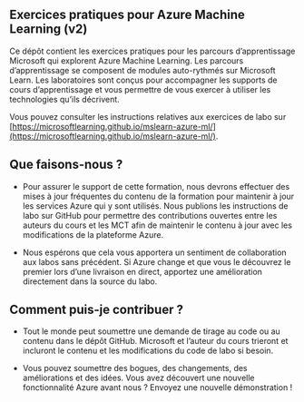 ## Exercices pratiques pour Azure Machine Learning (v2)

Ce dépôt contient les exercices pratiques pour les parcours d’apprentissage Microsoft qui explorent Azure Machine Learning. Les parcours d’apprentissage se composent de modules auto-rythmés sur Microsoft Learn. Les laboratoires sont conçus pour accompagner les supports de cours d’apprentissage et vous permettre de vous exercer à utiliser les technologies qu’ils décrivent.

Vous pouvez consulter les instructions relatives aux exercices de labo sur [https://microsoftlearning.github.io/mslearn-azure-ml/](https://microsoftlearning.github.io/mslearn-azure-ml/).

## Que faisons-nous ?

- Pour assurer le support de cette formation, nous devrons effectuer des mises à jour fréquentes du contenu de la formation pour maintenir à jour les services Azure qui y sont utilisés.  Nous publions les instructions de labo sur GitHub pour permettre des contributions ouvertes entre les auteurs du cours et les MCT afin de maintenir le contenu à jour avec les modifications de la plateforme Azure.

- Nous espérons que cela vous apportera un sentiment de collaboration aux labos sans précédent. Si Azure change et que vous le découvrez le premier lors d’une livraison en direct, apportez une amélioration directement dans la source du labo. 

## Comment puis-je contribuer ?

- Tout le monde peut soumettre une demande de tirage au code ou au contenu dans le dépôt GitHub. Microsoft et l’auteur du cours trieront et incluront le contenu et les modifications du code de labo si besoin.

- Vous pouvez soumettre des bogues, des changements, des améliorations et des idées.  Vous avez découvert une nouvelle fonctionnalité Azure avant nous ?  Envoyez une nouvelle démonstration !